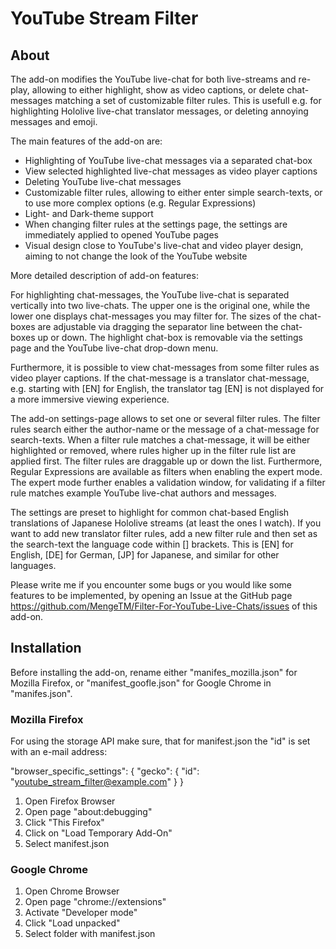 # YouTube Stream Filter


## About
The add-on modifies the YouTube live-chat for both live-streams and re-play, allowing to either highlight, show as video captions, or delete chat-messages matching a set of customizable filter rules. This is usefull e.g. for highlighting Hololive live-chat translator messages, or deleting annoying messages and emoji.

The main features of the add-on are:
- Highlighting of YouTube live-chat messages via a separated chat-box
- View selected highlighted live-chat messages as video player captions
- Deleting YouTube live-chat messages
- Customizable filter rules, allowing to either enter simple search-texts, or to use more complex options (e.g. Regular Expressions)
- Light- and Dark-theme support
- When changing filter rules at the settings page, the settings are immediately applied to opened YouTube pages
- Visual design close to YouTube's live-chat and video player design, aiming to not change the look of the YouTube website

More detailed description of add-on features:

For highlighting chat-messages, the YouTube live-chat is separated vertically into two live-chats. The upper one is the original one, while the lower one displays chat-messages you may filter for. The sizes of the chat-boxes are adjustable via dragging the separator line between the chat-boxes up or down. The highlight chat-box is removable via the settings page and the YouTube live-chat drop-down menu.

Furthermore, it is possible to view chat-messages from some filter rules as video player captions. If the chat-message is a translator chat-message, e.g. starting with [EN] for English, the translator tag [EN] is not displayed for a more immersive viewing experience. 

The add-on settings-page allows to set one or several filter rules. The filter rules search either the author-name or the message of a chat-message for search-texts. When a filter rule matches a chat-message, it will be either highlighted or removed, where rules higher up in the filter rule list are applied first. The filter rules are draggable up or down the list. Furthermore, Regular Expressions are available as filters when enabling the expert mode. The expert mode further enables a validation window, for validating if a filter rule matches example YouTube live-chat authors and messages.

The settings are preset to highlight for common chat-based English translations of Japanese Hololive streams (at least the ones I watch). If you want to add new translator filter rules, add a new filter rule and then set as the search-text the language code within [] brackets. This is [EN] for English, [DE] for German, [JP] for Japanese, and similar for other languages.

Please write me if you encounter some bugs or you would like some features to be implemented, by opening an Issue at the GitHub page https://github.com/MengeTM/Filter-For-YouTube-Live-Chats/issues of this add-on.

## Installation
Before installing the add-on, rename either "manifes_mozilla.json" for Mozilla Firefox, or "manifest_goofle.json" for Google Chrome in "manifes.json".
### Mozilla Firefox
For using the storage API make sure, that for manifest.json the "id" is set with an e-mail address:

"browser_specific_settings": {
    "gecko": {
        "id": "youtube_stream_filter@example.com"
    }
}

1. Open Firefox Browser
2. Open page "about:debugging"
3. Click "This Firefox"
4. Click on "Load Temporary Add-On"
5. Select manifest.json

### Google Chrome
1. Open Chrome Browser
2. Open page "chrome://extensions"
3. Activate "Developer mode"
4. Click "Load unpacked"
5. Select folder with manifest.json